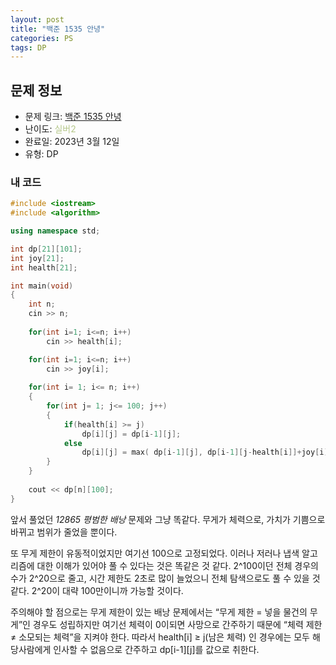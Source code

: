 ```yaml
---
layout: post
title: "백준 1535 안녕"
categories: PS
tags: DP
---
```


## 문제 정보
- 문제 링크: [백준 1535 안녕](https://www.acmicpc.net/problem/1535)
- 난이도: <span style="color:#B5C78A">실버2</span>
- 완료일: 2023년 3월 12일
- 유형: DP

### 내 코드

```C++
#include <iostream>
#include <algorithm>

using namespace std;

int dp[21][101];
int joy[21];
int health[21];

int main(void)
{
	int n;
	cin >> n;
	
	for(int i=1; i<=n; i++)
		cin >> health[i];

	for(int i=1; i<=n; i++)
		cin >> joy[i];
	
	for(int i= 1; i<= n; i++)
	{
		for(int j= 1; j<= 100; j++)
		{
			if(health[i] >= j)
				dp[i][j] = dp[i-1][j];
			else
				dp[i][j] = max( dp[i-1][j], dp[i-1][j-health[i]]+joy[i]);
		}
	}
	
	cout << dp[n][100];
}
```

앞서 풀었던 _12865 평범한 배낭_ 문제와 그냥 똑같다. 무게가 체력으로, 가치가 기쁨으로 바뀌고 범위가 줄었을 뿐이다.

또 무게 제한이 유동적이었지만 여기선 100으로 고정되었다. 이러나 저러나 냅색 알고리즘에 대한 이해가 있어야 풀 수 있다는 것은 똑같은 것 같다. 2^100이던 전체 경우의 수가 2^20으로 줄고, 시간 제한도 2초로 많이 늘었으니 전체 탐색으로도 풀 수 있을 것 같다. 2^20이 대략 100만이니까 가능할 것이다.

주의해야 할 점으로는 무게 제한이 있는 배낭 문제에서는 “무게 제한 = 넣을 물건의 무게”인 경우도 성립하지만 여기선 체력이 0이되면 사망으로 간주하기 때문에 “체력 제한 ≠ 소모되는 체력”을 지켜야 한다. 따라서 health[i] ≥ j(남은 체력) 인 경우에는 모두 해당사람에게 인사할 수 없음으로 간주하고 dp[i-1][j]를 값으로 취한다.
